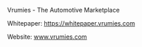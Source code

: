 Vrumies - The Automotive Marketplace

Whitepaper: https://whitepaper.vrumies.com

Website: www.vrumies.com
